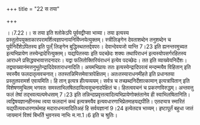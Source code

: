 +++
title = "22 स तया"

+++
  
  
।।7.22।। स तया इति श्लोकेऽपि पूर्ववद्वीप्सा भाव्या। तया इत्यस्य
प्रस्तुतोपयुक्ताकारपरामर्शित्वज्ञापनायनिर्विघ्नयेत्युक्तम्।
स्त्रीलिङ्गेन देवताशब्देन तनुशब्देन च पूर्वनिर्देशेऽपितस्य इति
पुल्ँ लिङ्गेन बुद्धिस्थतत्तद्देवपरः। देवान्देवयजो यान्ति 7।23 इति
ह्यनन्तरमुच्यत इत्यभिप्रायेण तस्येन्द्रादेरित्युक्तम्। यद्यपितस्याः इति
पदच्छेदः शक्यः तथापिराधनं इत्यस्योपसर्गरहितस्य आराधने
प्रसिद्ध्यभावात्तदनादरः। यद्वा फलितोक्तिरियंराधनं इत्येव पदच्छेदः। तत इति
व्याख्येयनिर्देशः।
तद्व्याख्यानंमत्तनुभूतेन्द्रादिदेवताराधनादिति। अयमभिप्रायः ततः
इत्यस्येन्द्रादिपरत्वं मन्दम्मयैव विहितान् इति स्वस्यैव फलदातृत्ववचनात्।
ततस्तन्निमित्तमेवात्रापेक्षितम्। अतःतस्याराधनमीहते इति प्रधानतया
प्रस्तुतपरामर्श एवायमिति। हि तान् इत्यत्र हीत्यव्ययम्। सर्वत्र च
तच्छब्दनिर्देशात्कामान् इत्यत्रापितान् इति विशेषणमुचितम् भगवतः
समस्ताभिलषितदायित्वसूचनादपेक्षितं च। हितत्ववचनं च
प्रकरणविरुद्धम्। अन्तवत्तु फलं तेषां तद्भवत्यल्पमेधसाम् 7।23 इति
तन्निन्दाप्रवृत्तत्वादित्यभिप्रायेणोक्तंतानेव ही स्वाभिलषितानिति।
त्वद्विषयज्ञानहीनस्थ त्वया फलदानं कथं इत्यत्रमयैव
इत्यवधारणाभिप्रेतमाहयद्यपीति। एतदप्यत्र स्मारितं यद्यपीत्यवधारणार्थमाह
मदाराधनत्वादितिअहं हि सर्वयज्ञानां 9।24 इत्येतदत्र भाव्यम्। इष्टापूर्तं
बहुधा जातं जायमानं विश्वं बिभर्ति भुवनस्य नाभिः म.ना.1।6 इति च
श्रुतिः।  
  
